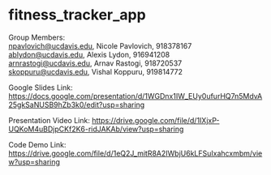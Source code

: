 # fitness_tracker_app

Group Members:  
npavlovich@ucdavis.edu, Nicole Pavlovich, 918378167  
ablydon@ucdavis.edu, Alexis Lydon, 916941208  
arnrastogi@ucdavis.edu, Arnav Rastogi, 918720537  
skoppuru@ucdavis.edu, Vishal Koppuru, 919814772  

Google Slides Link: https://docs.google.com/presentation/d/1WGDnx1IW_EUy0ufurHQ7n5MdvA25gkSaNUSB9hZb3k0/edit?usp=sharing  

Presentation Video Link: https://drive.google.com/file/d/1IXjxP-UQKoM4uBDjpCKf2K6-ridJAKAb/view?usp=sharing    

Code Demo Link:  https://drive.google.com/file/d/1eQ2J_mitR8A2IWbjU6kLFSuIxahcxmbm/view?usp=sharing
